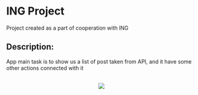 # ING Project 
Project created as a part of cooperation with ING 

## Description:
App main task is to show us a list of post taken from API, and it have some other actions connected with it

<p align="center" >
  <br>
  <img src="https://media.giphy.com/media/KDK30K8CKhXvAatyxS/giphy.gif">
</p>
